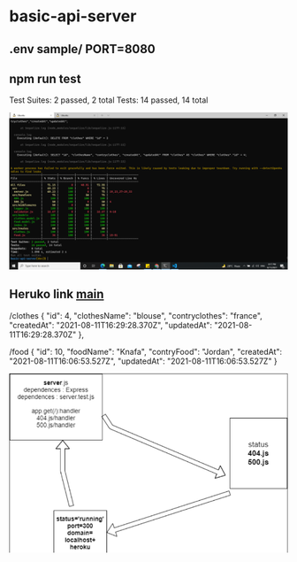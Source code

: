 # basic-api-server
## .env sample/ PORT=8080

## npm run test
Test Suites: 2 passed, 2 total
Tests:       14 passed, 14 total

![cap](___tests__/Capture.PNG)


## Heruko link [main](https://basic-api--munther.herokuapp.com/)


/clothes
 {
    "id": 4,
    "clothesName": "blouse",
    "contryclothes": "france",
    "createdAt": "2021-08-11T16:29:28.370Z",
    "updatedAt": "2021-08-11T16:29:28.370Z"
  },

  /food
   {
    "id": 10,
    "foodName": "Knafa",
    "contryFood": "Jordan",
    "createdAt": "2021-08-11T16:06:53.527Z",
    "updatedAt": "2021-08-11T16:06:53.527Z"
  }


![caps](___tests__/Captures.PNG)